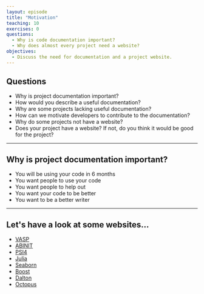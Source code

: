 ```yaml
---
layout: episode
title: "Motivation"
teaching: 10
exercises: 0
questions:
  - Why is code documentation important?
  - Why does almost every project need a website?
objectives:
  - Discuss the need for documentation and a project website.
---
```


## Questions

- Why is project documentation important?
- How would you describe a useful documentation?
- Why are some projects lacking useful documentation?
- How can we motivate developers to contribute to the documentation?
- Why do some projects not have a website?
- Does your project have a website? If not, do you think it would be good for
  the project?

---

## Why is project documentation important?
- You will be using your code in 6 months
- You want people to use your code
- You want people to help out
- You want your code to be better
- You want to be a better writer

---

## Let's have a look at some websites...
- [VASP](https://www.vasp.at/)
- [ABINIT](http://www.abinit.org/)
- [PSI4](http://www.psicode.org/)
- [Julia](https://docs.julialang.org/en/stable/)
- [Seaborn](https://seaborn.pydata.org)
- [Boost](http://www.boost.org)
- [Dalton](http://daltonprogram.org/www/documentation.html)
- [Octopus](http://octopus-code.org/wiki/Main_Page)
